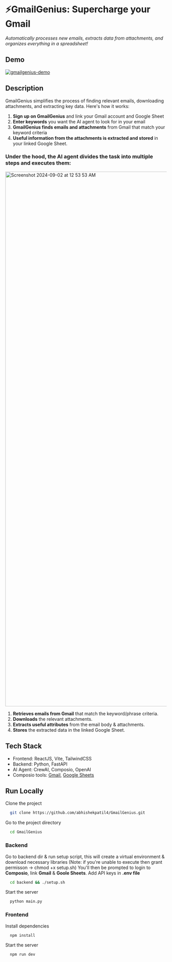 

# ⚡️GmailGenius: Supercharge your Gmail
*Automatically processes new emails, extracts data from attachments, and organizes everything in a spreadsheet!*

## Demo
[![gmailgenius-demo](https://github.com/user-attachments/assets/abb24495-d242-42f3-8cff-599182f735f4)](https://drive.google.com/file/d/1aoKGYiq5QKr037Q5A9v58JERe0aGjXiC/preview)

## Description
GmailGenius simplifies the process of finding relevant emails, downloading attachments, and extracting key data. Here's how it works:

1. **Sign up on GmailGenius** and link your Gmail account and Google Sheet
2. **Enter keywords** you want the AI agent to look for in your email
3. **GmailGenius finds emails and attachments** from Gmail that match your keyword criteria
4. **Useful information from the attachments is extracted and stored** in your linked Google Sheet.

### Under the hood, the AI agent divides the task into multiple steps and executes them:

<img width="1664" alt="Screenshot 2024-09-02 at 12 53 53 AM" src="https://github.com/user-attachments/assets/07d51b40-dbd1-4406-9a28-942a4c1e6f86">

1. **Retrieves emails from Gmail** that match the keyword/phrase criteria.
2. **Downloads** the relevant attachments.
3. **Extracts useful attributes** from the email body & attachments.
4. **Stores** the extracted data in the linked Google Sheet.

## Tech Stack
- Frontend: ReactJS, Vite, TailwindCSS
- Backend: Python, FastAPI
- AI Agent: CrewAI, Composio, OpenAI
- Composio tools: [Gmail](https://app.composio.dev/app/gmail), [Google Sheets](https://app.composio.dev/app/googlesheets)

## Run Locally

Clone the project

```bash
  git clone https://github.com/abhishekpatil4/GmailGenius.git
```

Go to the project directory

```bash
  cd GmailGenius
```

### Backend

Go to backend dir & run setup script, this will create a virtual environment & download necessary libraries (Note: if you're unable to execute then grant permisson -> chmod +x setup.sh)
You'll then be prompted to login to **Composio**, link **Gmail** & **Goole Sheets**. 
Add API keys in **.env file**

```bash
  cd backend && ./setup.sh
```

Start the server

```bash
  python main.py
```


### Frontend

Install dependencies

```bash
  npm install
```

Start the server

```bash
  npm run dev
```
  
